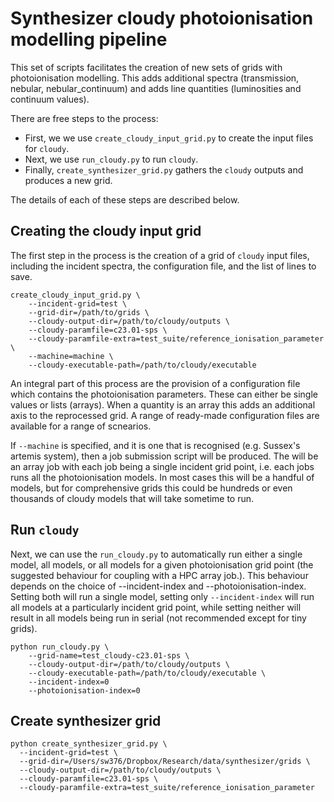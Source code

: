 # Synthesizer cloudy photoionisation modelling pipeline

This set of scripts facilitates the creation of new sets of grids with photoionisation modelling. This adds additional spectra (transmission, nebular, nebular_continuum) and adds line quantities (luminosities and continuum values).

There are free steps to the process:

- First, we we use `create_cloudy_input_grid.py` to create the input files for `cloudy`.
- Next, we use `run_cloudy.py` to run `cloudy`.
- Finally, `create_synthesizer_grid.py` gathers the `cloudy` outputs and produces a new grid.

The details of each of these steps are described below.

## Creating the cloudy input grid

The first step in the process is the creation of a grid of `cloudy` input files, including the incident spectra, the configuration file, and the list of lines to save.

```
create_cloudy_input_grid.py \
    --incident-grid=test \
    --grid-dir=/path/to/grids \
    --cloudy-output-dir=/path/to/cloudy/outputs \
    --cloudy-paramfile=c23.01-sps \
    --cloudy-paramfile-extra=test_suite/reference_ionisation_parameter \
    --machine=machine \
    --cloudy-executable-path=/path/to/cloudy/executable
```

An integral part of this process are the provision of a configuration file which contains the photoionisation parameters. These can either be single values or lists (arrays). When a quantity is an array this adds an additional axis to the reprocessed grid. A range of ready-made configuration files are available for a range of scnearios.

If `--machine` is specified, and it is one that is recognised (e.g. Sussex's artemis system), then a job submission script will be produced. The will be an array job with each job being a single incident grid point, i.e. each jobs runs all the photoionisation models. In most cases this will be a handful of models, but for comprehensive grids this could be hundreds or even thousands of cloudy models that will take sometime to run.

## Run `cloudy`

Next, we can use the `run_cloudy.py` to automatically run either a single model, all models, or all models for a given photoionisation grid point (the suggested behaviour for coupling with a HPC array job.). This behaviour depends on the choice of --incident-index and --photoionisation-index.
Setting both will run a single model, setting only `--incident-index` will run all models at a particularly incident grid point, while setting neither will result in all models being run in serial (not recommended except for tiny grids).

```
python run_cloudy.py \
    --grid-name=test_cloudy-c23.01-sps \
    --cloudy-output-dir=/path/to/cloudy/outputs \
    --cloudy-executable-path=/path/to/cloudy/executable \
    --incident-index=0
    --photoionisation-index=0
```

## Create synthesizer grid

```
python create_synthesizer_grid.py \
  --incident-grid=test \
  --grid-dir=/Users/sw376/Dropbox/Research/data/synthesizer/grids \
  --cloudy-output-dir=/path/to/cloudy/outputs \
  --cloudy-paramfile=c23.01-sps \
  --cloudy-paramfile-extra=test_suite/reference_ionisation_parameter
```

